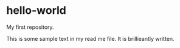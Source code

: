 # hello-world
My first repository.

This is some sample text in my read me file. It is brillieantly written.

